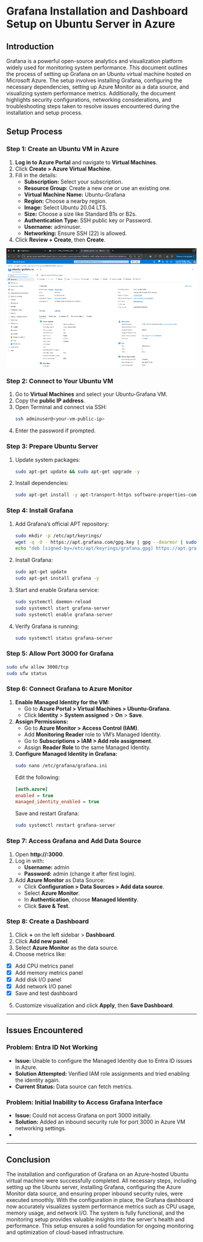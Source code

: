 # Grafana Installation and Dashboard Setup on Ubuntu Server in Azure

## Introduction

Grafana is a powerful open-source analytics and visualization platform widely used for monitoring system performance. This document outlines the process of setting up Grafana on an Ubuntu virtual machine hosted on Microsoft Azure. The setup involves installing Grafana, configuring the necessary dependencies, setting up Azure Monitor as a data source, and visualizing system performance metrics. Additionally, the document highlights security configurations, networking considerations, and troubleshooting steps taken to resolve issues encountered during the installation and setup process.




## Setup Process

### Step 1: Create an Ubuntu VM in Azure
1. **Log in to Azure Portal** and navigate to **Virtual Machines**.
2. Click **Create > Azure Virtual Machine**.
3. Fill in the details:
   - **Subscription:** Select your subscription.
   - **Resource Group:** Create a new one or use an existing one.
   - **Virtual Machine Name:** Ubuntu-Grafana
   - **Region:** Choose a nearby region.
   - **Image:** Select Ubuntu 20.04 LTS.
   - **Size:** Choose a size like Standard B1s or B2s.
   - **Authentication Type:** SSH public key or Password.
   - **Username:** adminuser.
   - **Networking:** Ensure SSH (22) is allowed.
4. Click **Review + Create**, then **Create**.

   
![Screenshot](./s1.png)
   
### Step 2: Connect to Your Ubuntu VM
1. Go to **Virtual Machines** and select your Ubuntu-Grafana VM.
2. Copy the **public IP address**.
3. Open Terminal and connect via SSH:
   ```sh
   ssh adminuser@<your-vm-public-ip>
   ```
4. Enter the password if prompted.

### Step 3: Prepare Ubuntu Server
1. Update system packages:
   ```sh
   sudo apt-get update && sudo apt-get upgrade -y
   ```
2. Install dependencies:
   ```sh
   sudo apt-get install -y apt-transport-https software-properties-common wget
   ```

### Step 4: Install Grafana
1. Add Grafana’s official APT repository:
   ```sh
   sudo mkdir -p /etc/apt/keyrings/
   wget -q -O - https://apt.grafana.com/gpg.key | gpg --dearmor | sudo tee /etc/apt/keyrings/grafana.gpg > /dev/null
   echo "deb [signed-by=/etc/apt/keyrings/grafana.gpg] https://apt.grafana.com stable main" | sudo tee -a /etc/apt/sources.list.d/grafana.list
   ```
2. Install Grafana:
   ```sh
   sudo apt-get update
   sudo apt-get install grafana -y
   ```
3. Start and enable Grafana service:
   ```sh
   sudo systemctl daemon-reload
   sudo systemctl start grafana-server
   sudo systemctl enable grafana-server
   ```
4. Verify Grafana is running:
   ```sh
   sudo systemctl status grafana-server
   ```

### Step 5: Allow Port 3000 for Grafana
```sh
sudo ufw allow 3000/tcp
sudo ufw status
```

### Step 6: Connect Grafana to Azure Monitor
1. **Enable Managed Identity for the VM:**
   - Go to **Azure Portal > Virtual Machines > Ubuntu-Grafana**.
   - Click **Identity** > **System assigned** > **On** > **Save**.
2. **Assign Permissions:**
   - Go to **Azure Monitor > Access Control (IAM)**.
   - Add **Monitoring Reader** role to VM’s Managed Identity.
   - Go to **Subscriptions > IAM > Add role assignment**.
   - Assign **Reader Role** to the same Managed Identity.
3. **Configure Managed Identity in Grafana:**
   ```sh
   sudo nano /etc/grafana/grafana.ini
   ```
   Edit the following:
   ```ini
   [auth.azure]
   enabled = true
   managed_identity_enabled = true
   ```
   Save and restart Grafana:
   ```sh
   sudo systemctl restart grafana-server
   ```

### Step 7: Access Grafana and Add Data Source
1. Open **http://<your-vm-public-ip>:3000**.
2. Log in with:
   - **Username:** admin
   - **Password:** admin (change it after first login).
3. Add **Azure Monitor** as Data Source:
   - Click **Configuration > Data Sources > Add data source**.
   - Select **Azure Monitor**.
   - In **Authentication**, choose **Managed Identity**.
   - Click **Save & Test**.

### Step 8: Create a Dashboard
1. Click **+** on the left sidebar > **Dashboard**.
2. Click **Add new panel**.
3. Select **Azure Monitor** as the data source.
4. Choose metrics like:
  - [x] Add CPU metrics panel
- [x] Add memory metrics panel
- [x] Add disk I/O panel
- [x] Add network I/O panel
- [x] Save and test dashboard
5. Customize visualization and click **Apply**, then **Save Dashboard**.

---

## Issues Encountered
### Problem: Entra ID Not Working
- **Issue:** Unable to configure the Managed Identity due to Entra ID issues in Azure.
- **Solution Attempted:** Verified IAM role assignments and tried enabling the identity again.
- **Current Status:** Data source can fetch metrics.

### Problem: Initial Inability to Access Grafana Interface
- **Issue:** Could not access Grafana on port 3000 initially.
- **Solution:** Added an inbound security rule for port 3000 in Azure VM networking settings.
- 
---

## Conclusion

The installation and configuration of Grafana on an Azure-hosted Ubuntu virtual machine were successfully completed. All necessary steps, including setting up the Ubuntu server, installing Grafana, configuring the Azure Monitor data source, and ensuring proper inbound security rules, were executed smoothly. With the configuration in place, the Grafana dashboard now accurately visualizes system performance metrics such as CPU usage, memory usage, and network I/O. The system is fully functional, and the monitoring setup provides valuable insights into the server's health and performance. This setup ensures a solid foundation for ongoing monitoring and optimization of cloud-based infrastructure.


